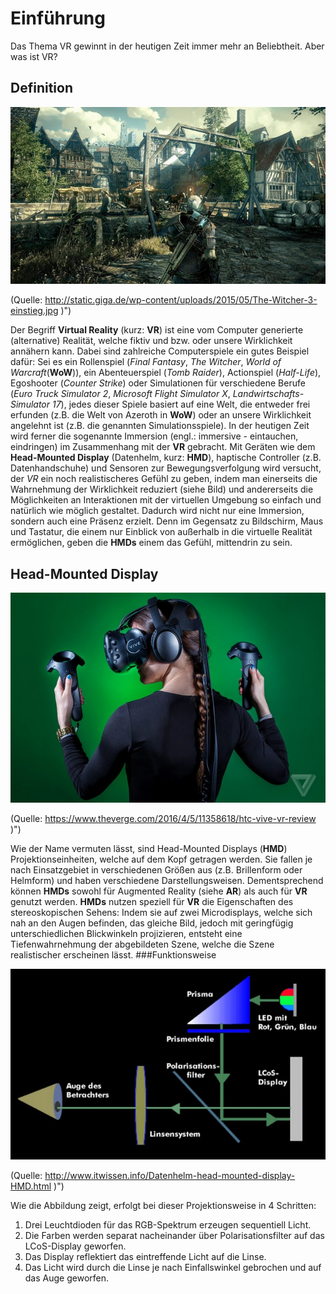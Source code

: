 # Einführung

Das Thema VR gewinnt in der heutigen Zeit immer mehr an Beliebtheit. Aber was ist VR?

## Definition

![](/assets/VR-The_Witcher.jpg) 

\(Quelle: http://static.giga.de/wp-content/uploads/2015/05/The-Witcher-3-einstieg.jpg \)"\)

Der Begriff **Virtual Reality** (kurz: **VR**) ist eine vom Computer generierte (alternative) Realität, welche fiktiv und bzw. oder unsere Wirklichkeit annähern kann. Dabei sind zahlreiche Computerspiele ein gutes Beispiel dafür: Sei es ein Rollenspiel (*Final Fantasy*, *The Witcher*, *World of Warcraft*(**WoW**)), ein Abenteuerspiel (*Tomb Raider*), Actionspiel (*Half-Life*), Egoshooter (*Counter Strike*) oder Simulationen für verschiedene Berufe (*Euro Truck Simulator 2*, *Microsoft Flight Simulator X*, *Landwirtschafts-Simulator 17*), jedes dieser Spiele basiert auf eine Welt, die entweder frei erfunden (z.B. die Welt von Azeroth in **WoW**) oder an unsere Wirklichkeit angelehnt ist (z.B. die genannten Simulationsspiele).
In der heutigen Zeit wird ferner die sogenannte Immersion (engl.: immersive - eintauchen, eindringen) im Zusammenhang mit der **VR** gebracht. Mit Geräten wie dem **Head-Mounted Display** (Datenhelm, kurz: **HMD**), haptische Controller (z.B. Datenhandschuhe) und Sensoren zur Bewegungsverfolgung wird versucht, der *VR* ein noch realistischeres Gefühl zu geben, indem man einerseits die Wahrnehmung der Wirklichkeit reduziert (siehe Bild) und andererseits die Möglichkeiten an Interaktionen mit der virtuellen Umgebung so einfach und natürlich wie möglich gestaltet. Dadurch wird nicht nur eine Immersion, sondern auch eine Präsenz erzielt. Denn im Gegensatz zu Bildschirm, Maus und Tastatur, die einem nur Einblick von außerhalb in die virtuelle Realität ermöglichen, geben die **HMDs** einem das Gefühl, mittendrin zu sein. 

## Head-Mounted Display

![](/assets/VR-HMD_HTC_VIVE.jpg) 

\(Quelle: https://www.theverge.com/2016/4/5/11358618/htc-vive-vr-review \)"\)

Wie der Name vermuten lässt, sind Head-Mounted Displays (**HMD**) Projektionseinheiten, welche auf dem Kopf getragen werden. Sie fallen je nach Einsatzgebiet in verschiedenen Größen aus (z.B. Brillenform oder Helmform) und haben verschiedene Darstellungsweisen. Dementsprechend können **HMDs** sowohl für Augmented Reality (siehe **AR**) als auch für **VR** genutzt werden.
**HMDs** nutzen speziell für **VR** die Eigenschaften des stereoskopischen Sehens: Indem sie auf zwei Microdisplays, welche sich nah an den Augen befinden, das gleiche Bild, jedoch mit geringfügig unterschiedlichen Blickwinkeln projizieren, entsteht eine Tiefenwahrnehmung der abgebildeten Szene, welche die Szene realistischer erscheinen lässt.
###Funktionsweise

![](/assets/VR-HMD_Projection_Concept.jpg) 

\(Quelle: http://www.itwissen.info/Datenhelm-head-mounted-display-HMD.html \)"\)

Wie die Abbildung zeigt, erfolgt bei dieser Projektionsweise in 4 Schritten: 
1.	Drei Leuchtdioden für das RGB-Spektrum erzeugen sequentiell Licht.
2.	Die Farben werden separat nacheinander über Polarisationsfilter auf das LCoS-Display geworfen.
3.	Das Display reflektiert das eintreffende Licht auf die Linse.
4.	Das Licht wird durch die Linse je nach Einfallswinkel gebrochen und auf das Auge geworfen.
